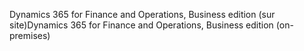 <span data-ttu-id="6356e-101">Dynamics 365 for Finance and Operations, Business edition (sur site)</span><span class="sxs-lookup"><span data-stu-id="6356e-101">Dynamics 365 for Finance and Operations, Business edition (on-premises)</span></span>
